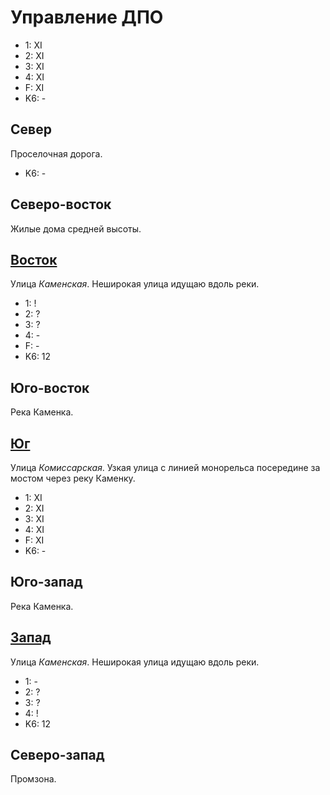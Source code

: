 # Управление ДПО

* 1:    XI
* 2:    XI
* 3:    XI
* 4:    XI
* F:    XI
* K6:   -

## Север

Проселочная дорога.

* K6:   -

## Северо-восток

Жилые дома средней высоты.

## [Восток](./585020.md)

Улица *Каменская*.
Неширокая улица идущаю вдоль реки.

* 1:    !
* 2:    ?
* 3:    ?
* 4:    -
* F:    -
* K6:   12

## Юго-восток

Река Каменка.

## [Юг](./560035.md)

Улица *Комиссарская*.
Узкая улица с линией монорельса посередине за мостом через реку Каменку.

* 1:    XI
* 2:    XI
* 3:    XI
* 4:    XI
* F:    XI
* K6:   -

## Юго-запад

Река Каменка.

## [Запад](./540020.md)

Улица *Каменская*.
Неширокая улица идущаю вдоль реки.

* 1:    -
* 2:    ?
* 3:    ?
* 4:    !
* K6:   12

## Северо-запад

Промзона.
